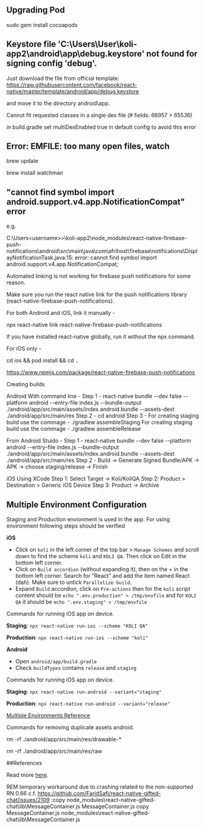 ## Upgrading Pod

sudo gem install cocoapods

## Keystore file 'C:\Users\User\koli-app2\android\app\debug.keystore' not found for signing config 'debug'.

Just download the file from official template:
https://raw.githubusercontent.com/facebook/react-native/master/template/android/app/debug.keystore

and move it to the directory android\app.


Cannot fit requested classes in a single dex file (# fields: 66957 > 65536)

in build.gradle set multiDexEnabled true in default config  to avoid this error

## Error: EMFILE: too many open files, watch

brew update

brew install watchman

## "cannot find symbol import android.support.v4.app.NotificationCompat" error

e.g.

C:\Users\<username>>\koli-app2\node_modules\react-native-firebase-push-notifications\android\src\main\java\com\afrihost\firebase\notifications\DisplayNotificationTask.java:15: error: cannot find symbol
import android.support.v4.app.NotificationCompat;

Automated linking is not working for firebase push notifications for some reason.

Make sure you run the react native link for the push notifications library (react-native-firebase-push-notifications).

For both Android and iOS, link it manually -

npx react-native link react-native-firebase-push-notifications

If you have installed react-native globally, run it without the npx command.

For iOS only -

cd ios && pod install && cd ..

https://www.npmjs.com/package/react-native-firebase-push-notifications

Creating builds

Android
With command line - 
Step 1 - react-native bundle --dev false --platform android --entry-file index.js --bundle-output ./android/app/src/main/assets/index.android.bundle --assets-dest ./android/app/src/main/res
Step 2 - cd android
Step 3 - 
    For creating staging build use the commage - ./gradlew assembleStaging
    For creating staging build use the commage - ./gradlew assembleRelease
    
From Android Stuido - 
Step 1 - react-native bundle --dev false --platform android --entry-file index.js --bundle-output ./android/app/src/main/assets/index.android.bundle --assets-dest ./android/app/src/main/res
Step 2 - Build -> Generate Signed Bundle/APK -> APK -> choose staging/release -> Finish

iOS
Using XCode
Step 1: Select Target -> Koli/KoliQA
Step 2: Product > Destination > Generic iOS Device
Step 3: Product -> Archive

## Multiple Environment Configuration
Staging and Production envionment is used in the app. For using environment following steps should be verified

**iOS**
* Click on `koli` in the left corner of the top bar > `Manage Schemes` and scroll down to find the scheme `koli` and `KOLI QA`. Then click on Edit in the bottom left corner.
* Click on `Build accordion` (without expanding it), then on the + in the bottom left corner. Search for “React” and add the item named React (dah). Make sure to untick `Parallelize build`.
* Expand `Build` accordion, click on `Pre-actions` then for the `koli` script content should be `echo ".env.production" > /tmp/envfile` 
and for `KOLI QA` it should be `echo ".env.staging" > /tmp/envfile`

Commands for running iOS app on device.

**Staging**:
`npx react-native run-ios --scheme "KOLI QA"`

**Production**:
`npx react-native run-ios --scheme "koli"`

**Android**

* Open `android/app/build.gradle`
* Check `buildTypes` contains `release` and `staging` 

Commands for running iOS app on device.

**Staging**:
`npx react-native run-android --variant="staging"`

**Production**:
`npx react-native run-android --variant="release"`

[Multiple Environments Reference](https://medium.com/swlh/setting-up-multiple-environments-on-react-native-for-ios-and-android-c43f3128754fhttp:// "Multiple Environments Reference")

Commands for removing duplicate assets android.

rm -rf ./android/app/src/main/res/drawable-*

rm -rf ./android/app/src/main/res/raw

##References

Read more [here](./OTHERS.md).


REM temporary workaround due to crashing related to the non-supported RN 0.66 c.f. https://github.com/FaridSafi/react-native-gifted-chat/issues/2109
:copy node_modules\react-native-gifted-chat\lib\MessageContainer.js MessageContainer.js
copy MessageContainer.js node_modules\react-native-gifted-chat\lib\MessageContainer.js
